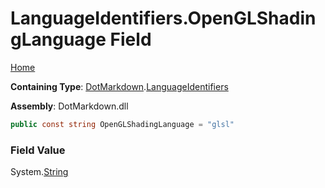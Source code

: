 <a name="_top"></a>

# LanguageIdentifiers\.OpenGLShadingLanguage Field

[Home](../../../README.md#_top)

**Containing Type**: [DotMarkdown](../../README.md#_top)\.[LanguageIdentifiers](../README.md#_top)

**Assembly**: DotMarkdown\.dll

```csharp
public const string OpenGLShadingLanguage = "glsl"
```

### Field Value

System\.[String](https://docs.microsoft.com/en-us/dotnet/api/system.string)